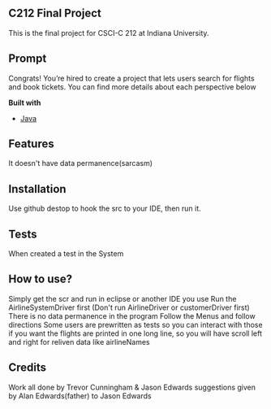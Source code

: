 ## C212 Final Project
This is the final project for CSCI-C 212 at Indiana University. 

## Prompt
Congrats!  You’re  hired  to  create  a  project  that  lets  users  search  for  flights  and  book  tickets. You can find more details about each perspective below

<b>Built with</b>
- [Java](https://www.java.com/en/)

## Features
It doesn't have data permanence(sarcasm)

## Installation
Use github destop to hook the src to your IDE, then run it.

## Tests
When created a test in the System 

## How to use?
Simply get the scr and run in eclipse or another IDE you use
Run the AirlineSystemDriver first (Don't run AirlineDriver or customerDriver first)
There is no data permanence in the program
Follow the Menus and follow directions
Some users are prewritten as tests so you can interact with those if you want
the flights are printed in one long line, so you will have scroll left and right for reliven data like airlineNames

## Credits
Work all done by Trevor Cunningham & Jason Edwards
suggestions given by Alan Edwards(father) to Jason Edwards
